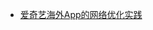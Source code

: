 - [爱奇艺海外App的网络优化实践](https://mp.weixin.qq.com/s?__biz=MzkyNTMyODc2Mw==&mid=2247483691&idx=1&sn=f04de512a58f35a8c9dc47123c42b422&chksm=c1c9753ff6befc293ece0c6caa9fc188d99882a1644f17625de49a0a7d0d7eab04cf75b7abe5#rd)
